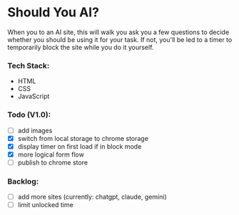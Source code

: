 # Should You AI?
When you to an AI site, this will walk you ask you a few questions to decide whether you should be using it for your task.
If not, you'll be led to a timer to temporarily block the site while you do it yourself.

### Tech Stack:
- HTML
- CSS
- JavaScript

### Todo (V1.0):
- [ ] add images
- [x] switch from local storage to chrome storage
- [x] display timer on first load if in block mode
- [x] more logical form flow
- [ ] publish to chrome store

### Backlog: 
- [ ] add more sites (currently: chatgpt, claude, gemini)
- [ ] limit unlocked time